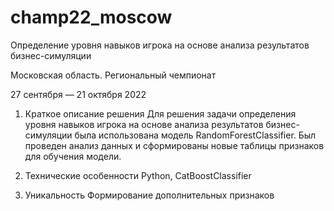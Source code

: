 # champ22_moscow
Определение уровня навыков игрока на основе анализа результатов бизнес-симуляции

Московская область. Региональный чемпионат

27 сентября — 21 октября 2022

1. Краткое описание решения
Для решения задачи определения уровня навыков игрока на основе анализа результатов бизнес-симуляции была использована модель RandomForestClassifier.
Был проведен анализ данных и сформированы новые таблицы признаков для обучения модели.

2. Технические особенности
Python, CatBoostClassifier

3. Уникальность
Формирование дополнительных признаков 
